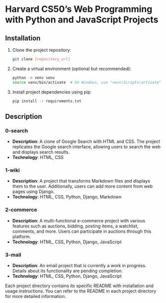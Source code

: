 # Harvard CS50’s Web Programming with Python and JavaScript Projects

## Installation

1. Clone the project repository:

   ```bash
   git clone [repository_url]
   ```

2. Create a virtual environment (optional but recommended):

   ```bash
   python -m venv venv
   source venv/bin/activate  # On Windows, use "venv\Scripts\activate"
   ```

3. Install project dependencies using pip:
   ```bash
   pip install -r requirements.txt
   ```

## Description

### 0-search

- **Description**: A clone of Google Search with HTML and CSS. The project replicates the Google search interface, allowing users to search the web and displays search results.
- **Technology**: HTML, CSS

### 1-wiki

- **Description**: A project that transforms Markdown files and displays them to the user. Additionally, users can add more content from web pages using Django.
- **Technology**: HTML, CSS, Python, Django, Markdown

### 2-commerce

- **Description**: A multi-functional e-commerce project with various features such as auctions, bidding, posting items, a watchlist, comments, and more. Users can participate in auctions through this platform.
- **Technology**: HTML, CSS, Python, Django, JavaScript

### 3-mail

- **Description**: An email project that is currently a work in progress. Details about its functionality are pending completion.
- **Technology**: HTML, CSS, Python, Django, JavaScript

Each project directory contains its specific README with installation and usage instructions. You can refer to the README in each project directory for more detailed information.
